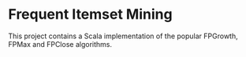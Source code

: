 # Frequent Itemset Mining

This project contains a Scala implementation of the popular FPGrowth, FPMax and FPClose algorithms.
